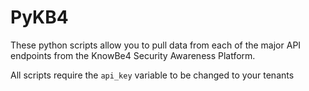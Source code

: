 # PyKB4
These python scripts allow you to pull data from each of the major API endpoints from the KnowBe4 Security Awareness Platform. 

All scripts require the `api_key` variable to be changed to your tenants 
